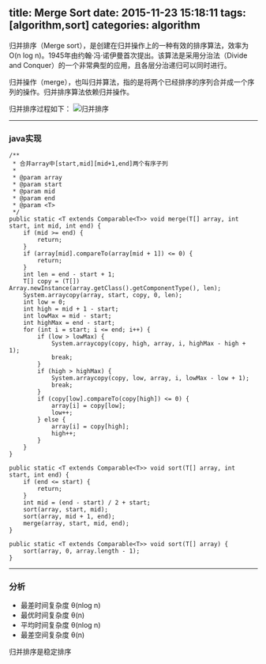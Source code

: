 title: Merge Sort
date: 2015-11-23 15:18:11
tags: [algorithm,sort]
categories: algorithm
---

归并排序（Merge sort），是创建在归并操作上的一种有效的排序算法，效率为O(n log n)。1945年由约翰·冯·诺伊曼首次提出。该算法是采用分治法（Divide and Conquer）的一个非常典型的应用，且各层分治递归可以同时进行。

归并操作（merge），也叫归并算法，指的是将两个已经排序的序列合并成一个序列的操作。归并排序算法依赖归并操作。
<!-- more -->

归并排序过程如下：
![归并排序][Merge-sort]

---
### java实现

```
/**
 * 合并array中[start,mid][mid+1,end]两个有序子列
 *
 * @param array
 * @param start
 * @param mid
 * @param end
 * @param <T>
 */
public static <T extends Comparable<T>> void merge(T[] array, int start, int mid, int end) {
    if (mid >= end) {
        return;
    }
    if (array[mid].compareTo(array[mid + 1]) <= 0) {
        return;
    }
    int len = end - start + 1;
    T[] copy = (T[]) Array.newInstance(array.getClass().getComponentType(), len);
    System.arraycopy(array, start, copy, 0, len);
    int low = 0;
    int high = mid + 1 - start;
    int lowMax = mid - start;
    int highMax = end - start;
    for (int i = start; i <= end; i++) {
        if (low > lowMax) {
            System.arraycopy(copy, high, array, i, highMax - high + 1);
            break;
        }
        if (high > highMax) {
            System.arraycopy(copy, low, array, i, lowMax - low + 1);
            break;
        }
        if (copy[low].compareTo(copy[high]) <= 0) {
            array[i] = copy[low];
            low++;
        } else {
            array[i] = copy[high];
            high++;
        }
    }
}

public static <T extends Comparable<T>> void sort(T[] array, int start, int end) {
    if (end <= start) {
        return;
    }
    int mid = (end - start) / 2 + start;
    sort(array, start, mid);
    sort(array, mid + 1, end);
    merge(array, start, mid, end);
}

public static <T extends Comparable<T>> void sort(T[] array) {
    sort(array, 0, array.length - 1);
}
```

---
### 分析
* 最差时间复杂度	θ(nlog n)
* 最优时间复杂度	θ(n)
* 平均时间复杂度	θ(nlog n)
* 最差空间复杂度	θ(n)

归并排序是稳定排序

[Merge-sort]: http://7u2sbw.com1.z0.glb.clouddn.com/Merge-sort-example-300px.gif
